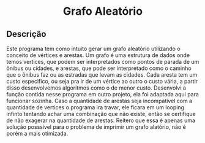 <div align="center">
    <h1> Grafo Aleatório </h1>
</div>

<div>
    <h2> Descrição </h2>
    <p3> Este programa tem como intuito gerar um grafo aleatório utilizando o conceito de vértices e arestas. Um grafo é uma estrutura de dados onde temos vertices, que podem ser interpretados como pontos de parada de um ônibus ou cidades, e arestas, que pode ser interpretado como o caminho que o ônibus faz ou as estradas que levam as cidades. Cada aresta tem um custo especifico, ou seja pra ir de um vértice ao outro o custo vária, a partir disso desenvolvemos algoritmos como o de menor custo. Desenvolvi a função contida nesse programa em outro projeto, ela foi adaptada aqui para funcionar sozinha. Caso a quantidade de arestas seja incompatível com a quantidade de vertices o programa ira travar, ele ficara em um looping infinto tentando achar uma combinação que não existe, então se certifique de não exagerar na quantidade de arestas. Reitero que essa é apenas uma solução posssível para o problema de imprimir um grafo alatório, não é porém a mais otimizada.</p3>
</div><br><br>
